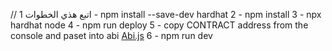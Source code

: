 // اتبع هذي الخطوات
1 - npm install --save-dev hardhat
2 - npm install
3 - npx hardhat node
4 - npm run deploy
5 - copy CONTRACT address from the console and paset into abi [Abi.js](src\components\Abi.js)
6 - npm run dev
